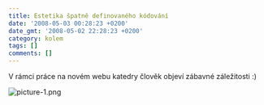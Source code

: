 ```yaml
---
title: Estetika špatně definovaného kódování
date: '2008-05-03 00:28:23 +0200'
date_gmt: '2008-05-02 22:28:23 +0200'
category: kolem
tags: []
comments: []
---
```

<p>V rámci práce na novém webu katedry člověk objeví zábavné záležitosti :)</p>
<p><img src='/assets/migrated/wp-uploads/2008/05/picture-1.png' alt='picture-1.png' /></p>
